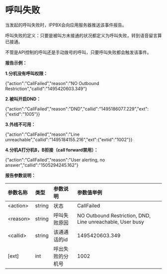 # 呼叫失败

当发起的呼叫失败时，IPPBX会向应用服务器推送该事件报告。

呼叫失败的定义：只要是被叫方未接通的状况都定义为呼叫失败，转到语音留言算已接通。

不管是API控制的呼叫还是手动拨号的呼叫，只要呼叫失败都会触发该事件。

**报告示例：**

**1.分机没有呼叫权限：**

{"action":"CallFailed","reason":"NO Outbound Restriction","callid":"1495420603.349"}

**2.被叫开启DND：**

{"action":"CallFailed","reason":"DND","callid":"1495186077.229","ext":{"extid":"1005"}}

**3.外线不可用：**

{"action":"CallFailed","reason":"Line unreachable","callid":"1495184155.216","ext":{"extid":"1002"}}

**4.分机A打分机B，B拒接（call forward禁用）：**

{"action":"CallFailed","reason":"User alerting, no answer","callid":"1505294245.162"}

**报告参数说明：**

| 参数名称 | 类型 | 参数说明 | 参数值举例 |
| :--- | :--- | :--- | :--- |
| &lt;action&gt; | string | 状态 | CallFailed |
| &lt;reason&gt; | string | 呼叫失败原因 | NO Outbound Restriction, DND, Line unreachable, User busy |
| &lt;callid&gt; | string | 该通通话的id | 1495420603.349 |
| \[ext\] | int | 呼出失败的分机号 | 1002 |

#### 



